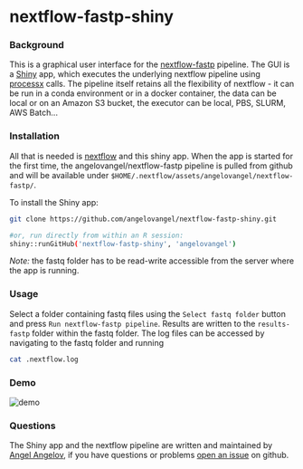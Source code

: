 # nextflow-fastp-shiny

### Background

This is a graphical user interface for the [nextflow-fastp](https://github.com/angelovangel/nextflow-fastp) pipeline. 
The GUI is a [Shiny](https://shiny.rstudio.com/) app, which executes the underlying nextflow pipeline using [processx](https://github.com/r-lib/processx) calls. The pipeline itself retains all the flexibility of nextflow - it can be run in a conda environment or in a docker container, the data can be local or on an Amazon S3 bucket, the executor can be local, PBS, SLURM, AWS Batch...

### Installation

All that is needed is [nextflow](http://nextflow.io) and this shiny app. When the app is started for the first time, the angelovangel/nextflow-fastp pipeline is pulled from github and will be available under `$HOME/.nextflow/assets/angelovangel/nextflow-fastp/`. 

To install the Shiny app:

```bash
git clone https://github.com/angelovangel/nextflow-fastp-shiny.git

#or, run directly from within an R session:
shiny::runGitHub('nextflow-fastp-shiny', 'angelovangel')
```

*Note:* the fastq folder has to be read-write accessible from the server where the app is running.

### Usage

Select a folder containing fastq files using the `Select fastq folder` button and press `Run nextflow-fastp pipeline`. Results are written to the `results-fastp` folder within the fastq folder. The log files can be accessed by navigating to the fastq folder and running

```bash
cat .nextflow.log
```

### Demo
![demo](demo/demo.gif)

### Questions

The Shiny app and the nextflow pipeline are written and maintained by [Angel Angelov](https://github.com/angelovangel), if you have questions or problems [open an issue](https://github.com/angelovangel/nextflow-fastp-shiny/issues/new) on github.
